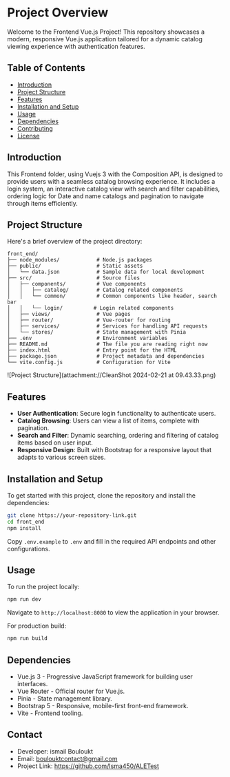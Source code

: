 # Project Overview

Welcome to the Frontend Vue.js Project! This repository showcases a modern, responsive Vue.js application tailored for a dynamic catalog viewing experience with authentication features.

## Table of Contents

- [Introduction](#introduction)
- [Project Structure](#project-structure)
- [Features](#features)
- [Installation and Setup](#installation-and-setup)
- [Usage](#usage)
- [Dependencies](#dependencies)
- [Contributing](#contributing)
- [License](#license)

## Introduction

This Frontend folder, using Vuejs 3 with the Composition API, is designed to provide users with a seamless catalog browsing experience. It includes a login system, an interactive catalog view with search and filter capabilities, ordering logic for Date and name catalogs and pagination to navigate through items efficiently.

## Project Structure

Here's a brief overview of the project directory:

```plaintext
front_end/
├── node_modules/            # Node.js packages
├── public/                  # Static assets
│   └── data.json            # Sample data for local development
├── src/                     # Source files
│   ├── components/          # Vue components
│   │   ├── catalog/         # Catalog related components
│   │   └── common/          # Common components like header, search bar
│   │   └── login/          # Login related components
│   ├── views/               # Vue pages
│   ├── router/              # Vue-router for routing
│   ├── services/            # Services for handling API requests
│   └── stores/              # State management with Pinia
├── .env                     # Environment variables
├── README.md                # The file you are reading right now
├── index.html               # Entry point for the HTML
├── package.json             # Project metadata and dependencies
└── vite.config.js           # Configuration for Vite
```

![Project Structure](attachment://CleanShot 2024-02-21 at 09.43.33.png)

## Features

- **User Authentication**: Secure login functionality to authenticate users.
- **Catalog Browsing**: Users can view a list of items, complete with pagination.
- **Search and Filter**: Dynamic searching, ordering and filtering of catalog items based on user input.
- **Responsive Design**: Built with Bootstrap for a responsive layout that adapts to various screen sizes.

## Installation and Setup

To get started with this project, clone the repository and install the dependencies:

```bash
git clone https://your-repository-link.git
cd front_end
npm install
```

Copy `.env.example` to `.env` and fill in the required API endpoints and other configurations.

## Usage

To run the project locally:

```bash
npm run dev
```

Navigate to `http://localhost:8080` to view the application in your browser.

For production build:

```bash
npm run build
```

## Dependencies

- Vue.js 3 - Progressive JavaScript framework for building user interfaces.
- Vue Router - Official router for Vue.js.
- Pinia - State management library.
- Bootstrap 5 - Responsive, mobile-first front-end framework.
- Vite - Frontend tooling.

## Contact

- Developer: ismail Bouloukt
- Email: boulouktcontact@gmail.com
- Project Link: https://github.com/Isma450/ALETest
